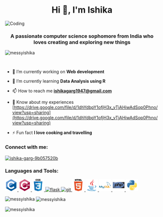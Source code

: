 <h1 align="center">Hi 👋, I'm Ishika</h1>
<img align="centre" alt="Coding" width="1200" src="https://media1.giphy.com/media/L1R1tvI9svkIWwpVYr/giphy.gif?cid=ecf05e47jbmwy62epkaodtesdqcekekx7v4hb08zl851g51w&rid=giphy.gif&ct=g">

<h3 align="center">A passionate computer science sophomore from India who loves creating and exploring new things</h3>

<p align="left"> <img src="https://komarev.com/ghpvc/?username=messyishika&label=Profile%20views&color=0e75b6&style=flat" alt="messyishika" /> </p>

<p align="left"> <a href="https://twitter.com/" target="blank"><img src="https://img.shields.io/twitter/follow/?logo=twitter&style=for-the-badge" alt="" /></a> </p>

- 🔭 I’m currently working on **Web development**

- 🌱 I’m currently learning **Data Analysis using R**

- 📫 How to reach me **ishikagarg1947@gmail.com**

- 📄 Know about my experiences [https://drive.google.com/file/d/1dhYdbpY1ofjH3x_vTjAHiwAdSop0Phno/view?usp=sharing](https://drive.google.com/file/d/1dhYdbpY1ofjH3x_vTjAHiwAdSop0Phno/view?usp=sharing)

- ⚡ Fun fact **I love cooking and travelling**

<h3 align="left">Connect with me:</h3>
<p align="left">
<a href="https://linkedin.com/in/ishika-garg-9b057520b" target="blank"><img align="center" src="https://raw.githubusercontent.com/rahuldkjain/github-profile-readme-generator/master/src/images/icons/Social/linked-in-alt.svg" alt="ishika-garg-9b057520b" height="30" width="40" /></a>

</p>

<h3 align="left">Languages and Tools:</h3>
<p align="left"> <a href="https://www.cprogramming.com/" target="_blank" rel="noreferrer"> <img src="https://raw.githubusercontent.com/devicons/devicon/master/icons/c/c-original.svg" alt="c" width="40" height="40"/> </a> <a href="https://www.w3schools.com/cpp/" target="_blank" rel="noreferrer"> <img src="https://raw.githubusercontent.com/devicons/devicon/master/icons/cplusplus/cplusplus-original.svg" alt="cplusplus" width="40" height="40"/> </a> <a href="https://www.w3schools.com/css/" target="_blank" rel="noreferrer"> <img src="https://raw.githubusercontent.com/devicons/devicon/master/icons/css3/css3-original-wordmark.svg" alt="css3" width="40" height="40"/> </a> <a href="https://flask.palletsprojects.com/" target="_blank" rel="noreferrer"> <img src="https://www.vectorlogo.zone/logos/pocoo_flask/pocoo_flask-icon.svg" alt="flask" width="40" height="40"/> </a> <a href="https://git-scm.com/" target="_blank" rel="noreferrer"> <img src="https://www.vectorlogo.zone/logos/git-scm/git-scm-icon.svg" alt="git" width="40" height="40"/> </a> <a href="https://www.w3.org/html/" target="_blank" rel="noreferrer"> <img src="https://raw.githubusercontent.com/devicons/devicon/master/icons/html5/html5-original-wordmark.svg" alt="html5" width="40" height="40"/> </a> <a href="https://www.java.com" target="_blank" rel="noreferrer"> <img src="https://raw.githubusercontent.com/devicons/devicon/master/icons/java/java-original.svg" alt="java" width="40" height="40"/> </a> <a href="https://www.mysql.com/" target="_blank" rel="noreferrer"> <img src="https://raw.githubusercontent.com/devicons/devicon/master/icons/mysql/mysql-original-wordmark.svg" alt="mysql" width="40" height="40"/> </a> <a href="https://www.php.net" target="_blank" rel="noreferrer"> <img src="https://raw.githubusercontent.com/devicons/devicon/master/icons/php/php-original.svg" alt="php" width="40" height="40"/> </a> <a href="https://www.python.org" target="_blank" rel="noreferrer"> <img src="https://raw.githubusercontent.com/devicons/devicon/master/icons/python/python-original.svg" alt="python" width="40" height="40"/> </a> </p>

<p><img align="left" src="https://github-readme-stats.vercel.app/api/top-langs?username=messyishika&show_icons=true&locale=en&layout=compact" alt="messyishika" /></p>

<p>&nbsp;<img align="center" src="https://github-readme-stats.vercel.app/api?username=messyishika&show_icons=true&locale=en" alt="messyishika" /></p>

<p><img align="center" src="https://github-readme-streak-stats.herokuapp.com/?user=messyishika&" alt="messyishika" /></p>
